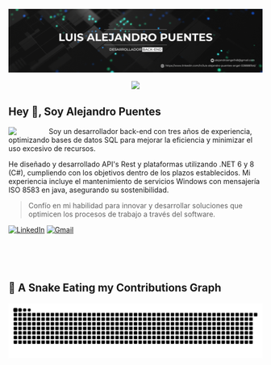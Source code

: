 ![Banner](assets/banner-readme.png)
<p align="center" style="color: white;">
    <img src="https://profile-counter.glitch.me/Juanes200122/count.svg" />
</p>




<h2>Hey 👋, Soy Alejandro Puentes<a href=""></a></h2><img align="left" src="https://i.gifer.com/ZKZh.gif" width="80" />
<p>Soy un desarrollador back-end con tres años de experiencia, optimizando bases de datos SQL para mejorar la eficiencia y minimizar el uso excesivo de recursos.</p>
<p>He diseñado y
desarrollado API's Rest y plataformas utilizando .NET 6 y 8 (C#), cumpliendo con los objetivos dentro de los plazos establecidos. Mi experiencia incluye el mantenimiento de servicios Windows con mensajería ISO 8583 en java, asegurando su sostenibilidad.</p>

> Confío en mi habilidad para innovar y desarrollar soluciones que optimicen los procesos de trabajo a través del software.


[![LinkedIn](https://img.shields.io/badge/LinkedIn-0077B5?style=for-the-badge&logo=linkedin&logoColor=white)](https://www.linkedin.com/in/johndoe/)
[![Gmail](https://img.shields.io/badge/Gmail-D14836?style=for-the-badge&logo=gmail&logoColor=white)](mailto:tuemail@gmail.com)
<br><br>










</br></br>
	
## 🐍 A Snake Eating my Contributions Graph
	
<p align = "center">
	<img src = "https://github.com/7oSkaaa/7oSkaaa/blob/output/github-contribution-grid-snake.svg?" alt = "Snake Game"/>
</p>
